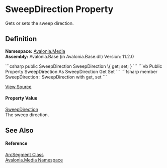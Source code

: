 # SweepDirection Property


Gets or sets the sweep direction.



## Definition
**Namespace:** <a href="N_Avalonia_Media">Avalonia.Media</a>  
**Assembly:** Avalonia.Base (in Avalonia.Base.dll) Version: 11.2.0

<Tabs groupId="api-code-preview">
<TabItem value="csharp" label="C#">
```csharp
public SweepDirection SweepDirection \{ get; set; }
```
</TabItem>
<TabItem value="vb" label="VB">
```vb
Public Property SweepDirection As SweepDirection
	Get
	Set
```
</TabItem>
<TabItem value="fsharp" label="F#">
```fsharp
member SweepDirection : SweepDirection with get, set
```
</TabItem>
</Tabs>



<a href="https://github.com/AvaloniaUI/Avalonia/tree/master/src/Avalonia.Base/Media/ArcSegment.cs#L94" title="View the source code">View Source</a>



#### Property Value
<a href="T_Avalonia_Media_SweepDirection">SweepDirection</a>  
The sweep direction.

## See Also


#### Reference
<a href="T_Avalonia_Media_ArcSegment">ArcSegment Class</a>  
<a href="N_Avalonia_Media">Avalonia.Media Namespace</a>  
